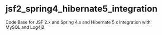 # jsf2_spring4_hibernate5_integration
Code Base for JSF 2.x and Spring 4.x and Hibernate 5.x Integration with MySQL and Log4j2
